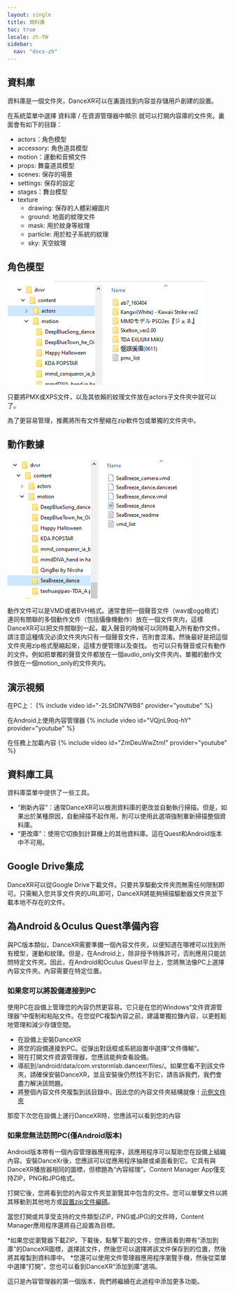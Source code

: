 ```yaml
---
layout: single
title: 資料庫
toc: true
locale: zh-TW
sidebar:
  nav: "docs-zh"
---
```


## 資料庫

資料庫是一個文件夾，DanceXR可以在裏面找到内容並存儲用戶創建的設置。

在系統菜單中選擇 資料庫 / 在資源管理器中顯示 就可以打開内容庫的文件夾。裏面會有如下的目錄：
* actors：角色模型
* accessory: 角色道具模型
* motion：運動和音頻文件
* props: 舞臺道具模型
* scenes: 保存的場景
* settings: 保存的設定
* stages：舞台模型
* texture
    * drawing: 保存的人體彩繪圖片
    * ground: 地面的紋理文件
    * mask: 用於紋身等紋理
    * particle: 用於粒子系統的紋理
    * sky: 天空紋理


## 角色模型

![Actors文件夾的示例](/images/content_actors.PNG)

只要將PMX或XPS文件，以及其依賴的紋理文件放在actors子文件夾中就可以了。

為了更容易管理，推薦將所有文件壓縮在zip軟件包或單獨的文件夾中。


## 動作數據

![動作文件夾的示例](/images/content_motion.PNG)

動作文件可以是VMD或者BVH格式。通常會把一個聲音文件（wav或ogg格式）連同有關聯的多個動作文件（包括攝像機動作）放在一個文件夾内，這樣DanceXR可以把文件關聯到一起，載入聲音的時候可以同時載入所有動作文件。請注意這種情況必須文件夾内只有一個聲音文件，否則會混淆。然後最好是把這個文件夾用zip格式壓縮起來，這樣方便管理以及查找。
也可以只有聲音或只有動作的文件。例如把單獨的聲音文件都放在一個audio_only文件夾内，單獨的動作文件放在一個motion_only的文件夾内。

## 演示視頻

在PC上：
{% include video id="-2LStDN7WB8" provider="youtube" %}


在Android上使用內容管理器
{% include video id="VQjnL9oq-hY" provider="youtube" %}


在任務上加載內容
{% include video id="ZmDeuWwZtmI" provider="youtube" %}


## 資料庫工具
資料庫菜單中提供了一些工具。

* “刷新內容”：通常DanceXR可以檢測資料庫的更改並自動執行掃描。但是，如果出於某種原因，自動掃描不起作用，則可以使用此選項強制重新掃描整個資料庫。
* “更改庫”：使用它切換到計算機上的其他資料庫。這在Quest和Android版本中不可用。


## Google Drive集成
DanceXR可以從Google Drive下載文件。只要共享驅動文件夾而無需任何限制即可。只需輸入您共享文件夾的URL即可，DanceXR將能夠掃描驅動器文件夾並下載本地不存在的文件。


## 為Android＆Oculus Quest準備內容

與PC版本類似，DanceXR需要準備一個內容文件夾，以便知道在哪裡可以找到所有模型，運動和紋理。但是，在Android上，除非授予特殊許可，否則應用只能訪問特定文件夾。因此，在Android和Oculus Quest平台上，您將無法像PC上選擇內容文件夾。內容需要在特定位置。

### 如果您可以將設備連接到PC

使用PC在設備上管理您的內容仍然更容易。它只是在您的Windows“文件資源管理器”中復制和粘貼文件。在您從PC複製內容之前，建議單獨拉鍊內容，以更輕鬆地管理和減少存儲空間。

* 在設備上安裝DanceXR
* 將您的設備連接到PC。從彈出對話框或系統設置中選擇“文件傳輸”。
* 現在打開文件資源管理器，您應該能夠查看設備。
* 導航到/android/data/com.vrstormlab.dancexr/files/。如果您看不到該文件夾，請確保安裝DanceXR，並且安裝後仍然找不到它，請告訴我們，我們會盡力解決該問題。
* 將整個內容文件夾複製到該目錄中。因此您的內容文件夾結構就像！[示例文件夾](/images/content_folder_android.png)

那麼下次您在設備上運行DanceXR時，您應該可以看到您的內容

### 如果您無法訪問PC(僅Android版本)

Android版本帶有一個內容管理器應用程序，該應用程序可以幫助您在設備上組織內容。安裝DanceXr後，您應該可以從應用程序抽屜或桌面看到它。它具有與DanceXR播放器相同的圖標，但標題為“內容經理”。Content Manager App僅支持ZIP，PNG和JPG格式。

打開它後，您將看到您的內容文件夾並瀏覽其中包含的文件。您可以單擊文件以將其移動到其他地方或[設置zip文件編碼](zip_format.md)。

當您打開或共享受支持的文件類型(ZIP，PNG或JPG)的文件時，Content Manager應用程序還將自己設置為目標。

*如果您從瀏覽器下載ZIP。下載後，點擊下載的文件，您應該看到帶有“添加到庫”的DanceXR圖標，選擇該文件，然後您可以選擇將該文件保存到的位置，然後將其複製到資料庫中。
*您還可以使用文件管理器應用程序瀏覽手機，然後從菜單中選擇“打開”，您也可以看到DanceXR“添加到庫”選項。

這只是內容管理器的第一個版本，我們將繼續在此過程中添加更多功能。


